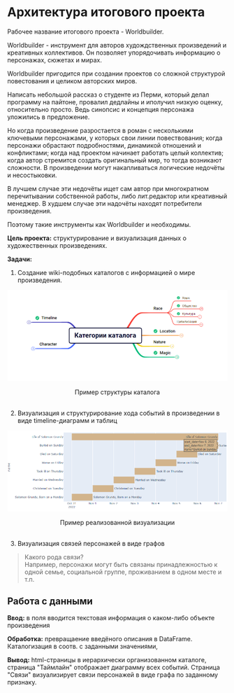 # Архитектура итогового проекта
Рабочее название итогового проекта - Worldbuilder. 

Worldbuilder - инструмент для авторов худождственных произведений и креативных коллективов. Он позволяет упорядочивать информацию о персонажах, сюжетах и мирах. 

Worldbuilder пригодится при создании проектов со сложной структурой повестования и целиком авторских миров. 

Написать небольшой рассказ о студенте из Перми, который делал программу на пайтоне, провалил дедлайны и иполучил низкую оценку, относительно просто. Ведь синопсис и концепция персонажа уложились в предложение. 

Но когда произведение разростается в роман с несколькими ключевыми персонажами, у которых свои линии повествования; когда персонажи обрастают подробностями, динамикой отношений и конфликтами; когда над проектом начинает работать целый коллектив; когда автор стремится создать оригинальный мир, то тогда возникают сложности. В произведении могут накапливаться логические недочёты и несостыковки.

В лучшем случае эти недочёты ищет сам автор при многократном перечитывании собственной работы, либо лит.редактор или креативный менеджер. В худшем случае эти надочёты находят потребители произведения.

Поэтому такие инструменты как Worldbuilder и необходимы.

**Цель проекта:** структурирование и визуализация данных о художественных произведениях. 

**Задачи:**
1. Создание wiki-подобных каталогов с информацией о мире произведения.

![Каталог](Screenshot_173.png)
<center>Пример структуры каталога</center><br/>

2. Визуализация и структурирование хода событий в произведении в виде timeline-диаграмм и таблиц

![Timeline](Screenshot_174.png)
<center>Пример реализованной визуализации</center><br/>

3. Визуализация связей персонажей в виде графов 


>Какого рода связи? 
<br/>Например, персонажи могут быть связаны принадлежностью к одной семье, социальной группе, проживанием в одном месте и т.п.

## Работа с данными

**Ввод:** в поля вводится текстовая информация о каком-либо объекте произведения

**Обработка:** превращаение введёного описания в DataFrame. Каталогизация в соотв. с заданными значениями, 

**Вывод:** html-страницы в иерархически организованном каталоге, страница "Таймлайн" отображает диаграмму всех событий. Страница "Связи" визуализирует связи персонажей в виде графа по заданному признаку. 